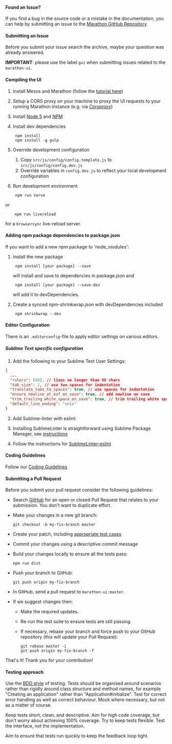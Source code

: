 #### Found an Issue?
If you find a bug in the source code or a mistake in the documentation, you can
help by submitting an issue to the [Marathon GitHub Repository](https://github.com/mesosphere/marathon/issues).

#### Submitting an Issue
Before you submit your issue search the archive, maybe your question was already answered.

**IMPORTANT**: please use the label `gui` when submitting issues related to the
`marathon-ui`.

#### Compiling the UI

1. Install Mesos and Marathon (follow the [tutorial here](https://mesosphere.github.io/marathon/docs/))
2. Setup a CORS proxy on your machine to proxy the UI requests to your running Marathon instance (e.g. via [Corsproxy](https://www.npmjs.com/package/corsproxy))
3. Install [Node 5](https://nodejs.org/en/blog/release/v5.0.0/) and [NPM](https://npmjs.org/)

4. Install dev dependencies

        npm install
        npm install -g gulp

5. Override development configuration

    1. Copy `src/js/config/config.template.js` to `src/js/config/config.dev.js`
    2. Override variables in `config.dev.js` to reflect your local development configuration

6. Run development environment

        npm run serve

  or

        npm run livereload

  for a `browsersync` live-reload server.

#### Adding npm package dependencies to package.json

If you want to add a new npm package to 'node_modules':

1. Install the new package

        npm install [your package] --save
    will install and save to dependencies in package.json and

        npm install [your package] --save-dev
    will add it to devDependencies.

2. Create a synced npm-shrinkwrap.json with devDependencies included

        npm shrinkwrap --dev

#### Editor Configuration

There is an ```.editorconfig```-file to apply editor settings on various editors.

##### Sublime Text specific configuration

1. Add the following to your Sublime Text User Settings:

  ```json
  {
    ...
    "rulers": [80], // lines no longer than 80 chars
    "tab_size": 2, // use two spaces for indentation
    "translate_tabs_to_spaces": true, // use spaces for indentation
    "ensure_newline_at_eof_on_save": true, // add newline on save
    "trim_trailing_white_space_on_save": true, // trim trailing white space on save
    "default_line_ending": "unix"
  }
  ```

2. Add Sublime-linter with eslint:

  1. Installing SublimeLinter is straightforward using Sublime Package Manager, see [instructions](http://sublimelinter.readthedocs.org/en/latest/installation.html#installing-via-pc)
  2. Follow the instructions for [SublimeLinter-eslint](https://github.com/roadhump/SublimeLinter-eslint)

#### Coding Guidelines
Follow our [Coding Guidelines](https://github.com/mesosphere/marathon-ui/blob/master/coding-guidelines.md)

#### Submitting a Pull Request
Before you submit your pull request consider the following guidelines:

* Search [GitHub](https://github.com/mesosphere/marathon-ui/pulls) for an open or closed Pull Request
  that relates to your submission. You don't want to duplicate effort.
* Make your changes in a new git branch:

     ```shell
     git checkout -b my-fix-branch master
     ```

* Create your patch, including [appropriate test cases](#testing)

* Commit your changes using a descriptive commit message

* Build your changes locally to ensure all the tests pass:

    ```shell
    npm run dist
    ```

* Push your branch to GitHub:

    ```shell
    git push origin my-fix-branch
    ```

* In GitHub, send a pull request to `marathon-ui:master`.

* If we suggest changes then:
  * Make the required updates.
  * Re-run the test suite to ensure tests are still passing.
  * If necessary, rebase your branch and force push to your GitHub repository (this will update your Pull Request):

    ```shell
    git rebase master -i
    git push origin my-fix-branch -f
    ```

That's it! Thank you for your contribution!

#### <a name="testing"></a> Testing approach

Use the [BDD style](http://guide.agilealliance.org/guide/bdd.html) of testing.
Tests should be organised around scenarios rather than rigidly around class
structure and method names, for example "Creating an application" rather than
"Application#initialize". Test for correct error handling as well as correct
behaviour. Mock where necessary, but not as a matter of course.

Keep tests short, clean, and descriptive. Aim for high code coverage, but don't
worry about achieving 100% coverage. Try to keep tests flexible. Test the
interface, not the implementation.

Aim to ensure that tests run quickly to keep the feedback loop tight.
